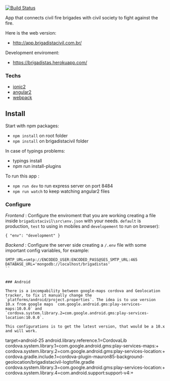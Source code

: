 [![Build Status](https://travis-ci.org/mariohmol/brigadistas.svg?branch=master)](https://travis-ci.org/mariohmol/brigadistas)

App that connects civil fire brigades with civil society to fight against the fire.

Here is the web version:

* http://app.brigadistacivil.com.br/

Development enviroment:

* https://brigadistas.herokuapp.com/

### Techs

- [ionic2](ionicframework.com/docs/v2)
- [angular2](angular.io)
- [webpack](webpack.com)


## Install


Start with npm packages:

* `npm install` on root folder
* `npm install` on brigadistacivil folder

In case of typings problems:

* typings install
* npm run install-plugins

To run this app :

* `npm run dev` to run express server on port 8484
* `npm run watch` to keep watching angular2 files

### Configure

*Frontend* : Configure the enviroment that you are working creating a file inside  `brigadistacivil\src\env.json` with your needs. `default` is production, `test` to using in mobiles and `developement` to run on browser):

```
{ "env": "development" }
```

*Backend* : Configure the server side creating a `/.env` file with some important config variables, for example:

```
SMTP_URL=smtp://ENCODED_USER:ENCODED_PASS@SES_SMTP_URL:465
DATABASE_URL='mongodb://localhost/brigadistas'
``


### Android

There is a incompability between google-maps cordova and Geolocation tracker, to fix it manually change the `platforms/android/project.properties`. The idea is to use version 10.x from google maps `com.google.android.gms:play-services-maps:10.0.0` and
`cordova.system.library.2=com.google.android.gms:play-services-location:10.0.0`.

This configurations is to get the latest version, that would be a 10.x and will work.

```
target=android-25
android.library.reference.1=CordovaLib
cordova.system.library.1=com.google.android.gms:play-services-maps:+
cordova.system.library.2=com.google.android.gms:play-services-location:+
cordova.gradle.include.1=cordova-plugin-mauron85-background-geolocation/brigadistacivil-logtofile.gradle
cordova.system.library.3=com.google.android.gms:play-services-location:+
cordova.system.library.4=com.android.support:support-v4:+
```
